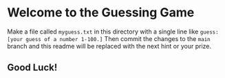 # Welcome to the Guessing Game

Make a file called `myguess.txt` in this directory with a single line like `guess: [your guess of a number 1-100.]`  Then commit the changes to the `main` branch and this readme will be replaced with the next hint or your prize.

## Good Luck!
